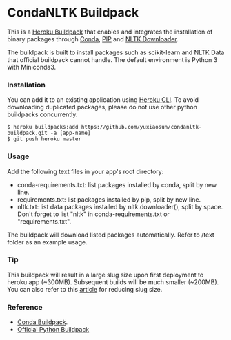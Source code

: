 CondaNLTK Buildpack
===============

This is a [Heroku Buildpack](https://devcenter.heroku.com/articles/buildpacks) that enables and integrates the installation of binary packages through [Conda](http://conda.pydata.org/), [PIP](https://pip.pypa.io/en/stable/) and [NLTK Downloader](http://www.nltk.org/data.html).

The buildpack is built to install packages such as scikit-learn and NLTK Data that official buildpack cannot handle. The default environment is Python 3 with Miniconda3. 

### Installation
You can add it to an existing application using [Heroku CLI](https://devcenter.heroku.com/articles/heroku-cli). To avoid downloading duplicated packages, please do not use other python buildpacks concurrently.

```console
$ heroku buildpacks:add https://github.com/yuxiaosun/condanltk-buildpack.git -a [app-name]
$ git push heroku master
```

### Usage
Add the following text files in your app's root directory:
* conda-requirements.txt: list packages installed by conda, split by new line.
* requirements.txt: list packages installed by pip, split by new line.
* nltk.txt: list data packages installed by nltk.downloader(), split by space. Don't forget to list "nltk" in conda-requirements.txt or "requirements.txt".

The buildpack will download listed packages automatically. Refer to /text folder as an example usage.

### Tip
This buildpack will result in a large slug size upon first deployment to heroku app (~300MB). Subsequent builds will be much smaller (~200MB). You can also refer to this [article](https://robots.thoughtbot.com/how-to-reduce-a-large-heroku-compiled-slug-size) for reducing slug size. 

### Reference
* [Conda Buildpack](https://github.com/trib3/conda-buildpack.git).
* [Official Python Buildpack](https://github.com/heroku/heroku-buildpack-python)


